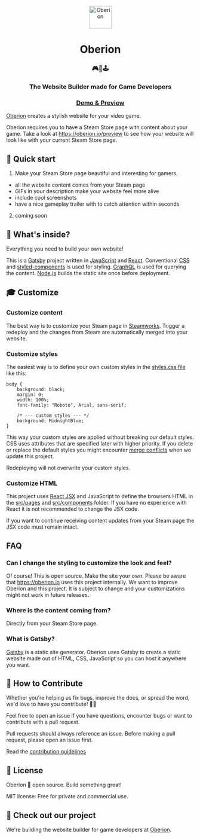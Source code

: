 <p align="center">
  <a href="https://oberion.io">
    <img alt="Oberion" src="https://oberion.io/logo.OberionIO.png" width="60" />
  </a>
</p>
<h1 align="center">Oberion</h1>
<h3 align="center">🎮🤖🕹️</h3>
<h3 align="center">The Website Builder made for Game Developers</h3>
<h3 align="center">
     <a href="https://oberion.io/preview" rel="noopener">Demo & Preview</a>
</h3>

[Oberion](https://oberion.io) creates a stylish website for your video game.

Oberion requires you to have a Steam Store page with content about your game. Take a look at <https://oberion.io/preview> to see how your website will look like with your current Steam Store page.


## 🚀 Quick start
1. Make your Steam Store page beautiful and interesting for gamers.
- all the website content comes from your Steam page
- GIFs in your description make your website feel more alive
- include cool screenshots
- have a nice gameplay trailer with to catch attention within seconds

2. coming soon


## 🧐 What's inside?
Everything you need to build your own website!

This is a [Gatsby](https://www.gatsbyjs.org/) project written in [JavaScript](https://developer.mozilla.org/en-US/docs/Glossary/JavaScript) and [React](https://reactjs.org/). Conventional [CSS](https://developer.mozilla.org/en-US/docs/Web/CSS) and [styled-components](https://styled-components.com/) is used for styling. [GraphQL](https://graphql.org/) is used for querying the content. [Node.js](https://nodejs.org/en/) builds the static site once before deployment.


## 🎓 Customize

### Customize content
The best way is to customize your Steam page in [Steamworks](https://partner.steamgames.com/doc/store/editing). Trigger a redeploy and the changes from Steam are automatically merged into your website. 

### Customize styles
The easiest way is to define your own custom styles in the [styles.css file](src/styles.css) like this:
```
body {
    background: black;
    margin: 0;
    width: 100%;
    font-family: "Roboto", Arial, sans-serif;

    /* --- custom styles --- */
    background: MidnightBlue;
}
```
This way your custom styles are applied without breaking our default styles. CSS uses attributes that are specified later with higher priority. If you delete or replace the default styles you might encounter [merge conflicts](https://help.github.com/en/github/collaborating-with-issues-and-pull-requests/about-merge-conflicts) when we update this project.

Redeploying will not overwrite your custom styles.


### Customize HTML

This project uses [React JSX](https://reactjs.org/docs/introducing-jsx.html) and JavaScript to define the browsers HTML in the [src/pages](src/pages) and [src/components](src/components) folder. If you have no experience with React it is not recommended to change the JSX code.

If you want to continue receiving content updates from your Steam page the JSX code must remain intact.

## FAQ

### Can I change the styling to customize the look and feel?
Of course! This is open source. Make the site your own. Please be aware that <https://oberion.io> uses this project internally. We want to improve Oberion and this project. It is subject to change and your customizations might not work in future releases.


### Where is the content coming from?
Directly from your Steam Store page.


### What is Gatsby?
[Gatsby](https://www.gatsbyjs.org/) is a static site generator. Oberion uses Gatsby to create a static website made out of HTML, CSS, JavaScript so you can host it anywhere you want.


## 🤝 How to Contribute
Whether you're helping us fix bugs, improve the docs, or spread the word, we'd love to have you contribute! 💪💙

Feel free to open an issue if you have questions, encounter bugs or want to contribute with a pull request. 

Pull requests should always reference an issue. Before making a pull request, please open an issue first.

Read the [contribution guidelines](CONTRIBUTING.md)


## 📝 License
Oberion 💙 open source. Build something great!

MIT license: Free for private and commercial use. 


## 💫 Check out our project
We're building the website builder for game developers at [Oberion](https://oberion.io).
